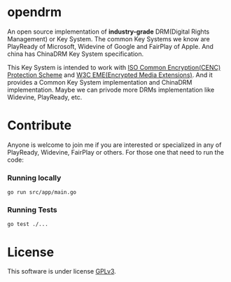 # opendrm

An open source implementation of **industry-grade** DRM(Digital Rights Management) or Key System. The common Key Systems we know are PlayReady of Microsoft, Widevine of Google and FairPlay of Apple. And china has ChinaDRM Key System specification.

This Key System is intended to work with [ISO Common Encryption(CENC) Protection Scheme](https://www.iso.org/obp/ui/#iso:std:iso-iec:23001:-7:ed-2:v1:en) and [W3C EME(Encrypted Media Extensions)](https://w3c.github.io/encrypted-media/). And it provides a Common Key System implementation and ChinaDRM implementation. Maybe we can privode more DRMs implementation like Widevine, PlayReady, etc.

# Contribute

Anyone is welcome to join me if you are interested or specialized in any of PlayReady, Widevine, FairPlay or others.
For those one that need to run the code:

### Running locally

```golang
go run src/app/main.go
```

### Running Tests

```golang
go test ./...
```

# License

This software is under license [GPLv3](https://github.com/willkk/opendrm/blob/master/LICENSE).
